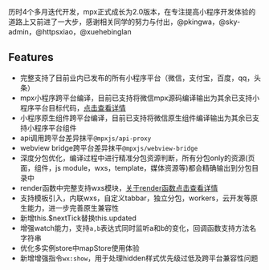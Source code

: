 历时4个多月迭代开发，mpx正式成长为2.0版本，在专注提高小程序开发体验的道路上又前进了一大步，感谢相关同学的努力与付出，@pkingwa，@sky-admin，@httpsxiao，@xuehebinglan

## Features

* 完整支持了目前业内已发布的所有小程序平台（微信，支付宝，百度，qq，头条）
* mpx小程序跨平台编译，目前已支持将微信mpx源码编译输出为其余已支持小程序平台目标代码，[点击查看详情](https://didi.github.io/mpx/platform.html#%E8%B7%A8%E5%B9%B3%E5%8F%B0%E7%BC%96%E8%AF%91)
* 小程序原生组件跨平台编译，目前已支持将微信原生组件编译输出为其余已支持小程序平台组件
* api调用跨平台差异抹平`@mpxjs/api-proxy`
* webview bridge跨平台差异抹平`@mpxjs/webview-bridge`
* 深度分包优化，编译过程中进行精准分包资源判断，所有分包only的资源(页面，组件，js module，wxs，template，媒体资源等)都会精确输出到分包目录中
* render函数中完整支持wxs模块，[关于render函数点击查看详情](https://didi.github.io/mpx/understanding/understanding.html#%E6%95%B0%E6%8D%AE%E5%93%8D%E5%BA%94%E4%B8%8E%E6%80%A7%E8%83%BD%E4%BC%98%E5%8C%96)
* 支持模板引入，内联wxs，自定义tabbar，独立分包，workers，云开发等原生能力，进一步完善原生兼容性
* 新增this.$nextTick替换this.updated
* 增强watch能力，支持`a,b`表达式同时监听a和b的变化，回调函数支持方法名字符串
* 优化多实例store中mapStore使用体验
* 新增增强指令`wx:show`，用于处理hidden样式优先级过低及跨平台兼容性问题
